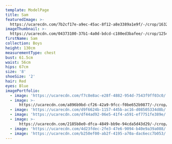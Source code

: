 ```yaml
---
template: ModelPage
title: Sam
featuredImage: >-
  https://ucarecdn.com/7b2cf17e-a9ec-45ac-8f12-a8e3389a1e9f/-/crop/1632x999/0,333/-/preview/
imageThumbnail: >-
  https://ucarecdn.com/04373100-37b1-4a0d-bdcd-c180ed3bafee/-/crop/1254x1888/150,39/-/preview/
firstName: Sam
collection: Boys
height: 130cm
measurementType: chest
bust: 61.5cm
waist: 56cm
hips: 67cm
size: '8'
shoeSize: '2'
hair: Red
eyes: Blue
imagePortfolio:
  - image: 'https://ucarecdn.com/f7c8e8ac-e28f-4882-954d-7543f9ff03c0/'
  - image: >-
      https://ucarecdn.com/a896b9bd-cf26-42a9-9fcc-f0be652b9877/-/crop/1633x2298/0,151/-/preview/
  - image: 'https://ucarecdn.com/d9f6624b-1157-445b-ac16-d08505334d8b/'
  - image: 'https://ucarecdn.com/df44ad92-06e5-41f4-a591-ef7751fe389e/'
  - image: >-
      https://ucarecdn.com/2185b8e0-dfca-4849-bb9e-94cda5d43d29/-/crop/1330x2068/302,381/-/preview/
  - image: 'https://ucarecdn.com/4d23fdec-2fe3-47e6-9094-b40e9a39a088/'
  - image: 'https://ucarecdn.com/b250ef00-ab2f-4195-a70a-dac6ecc7b053/'
---
```


